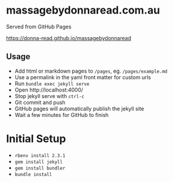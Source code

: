 # massagebydonnaread.com.au

Served from GitHub Pages

https://donna-read.github.io/massagebydonnaread

## Usage

* Add html or markdown pages to `/pages`, eg. `/pages/example.md`
* Use a permalink in the yaml front matter for custom urls
* Run `bundle exec jekyll serve`
* Open http://localhost:4000/
* Stop jekyll serve with `ctrl-c`
* Git commit and push
* GitHub pages will automatically publish the jekyll site
* Wait a few minutes for GitHub to finish

# Initial Setup

* `rbenv install 2.3.1`
* `gem install jekyll`
* `gem install bundler`
* `bundle install`
